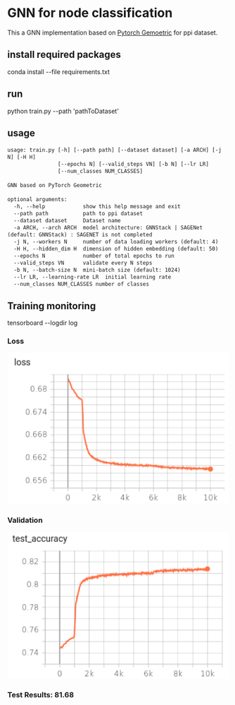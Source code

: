 # GNN for node classification 
 This a GNN implementation based on [Pytorch Gemoetric](https://pytorch-geometric.readthedocs.io/en/latest/index.html) for ppi dataset.
 
 ## install required packages 
 
 conda install --file requirements.txt
 
 ## run
 python train.py --path 'pathToDataset'
 
 ## usage 

```
usage: train.py [-h] [--path path] [--dataset dataset] [-a ARCH] [-j N] [-H H]
                [--epochs N] [--valid_steps VN] [-b N] [--lr LR]
                [--num_classes NUM_CLASSES]

GNN based on PyTorch Geometric

optional arguments:
  -h, --help            show this help message and exit
  --path path           path to ppi dataset
  --dataset dataset     Dataset name
  -a ARCH, --arch ARCH  model architecture: GNNStack | SAGENet (default: GNNStack) : SAGENET is not completed
  -j N, --workers N     number of data loading workers (default: 4)
  -H H, --hidden_dim H  dimension of hidden embedding (default: 50)
  --epochs N            number of total epochs to run
  --valid_steps VN      validate every N steps
  -b N, --batch-size N  mini-batch size (default: 1024)
  --lr LR, --learning-rate LR  initial learning rate
  --num_classes NUM_CLASSES number of classes

```
## Training monitoring

tensorboard --logdir log
### Loss
![Loss](loss.PNG)
### Validation
![Validation](validation.PNG)

### Test Results: 81.68
